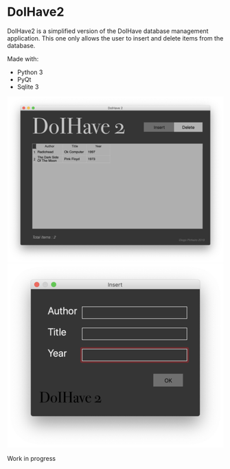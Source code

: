 # DoIHave2
DoIHave2 is a simplified version of the DoIHave database management application. This one only allows the user to insert and delete
items from the database.

Made with:
  - Python 3
  - PyQt
  - Sqlite 3

![](screenshots/1.png)
![](screenshots/2.png)

Work in progress
